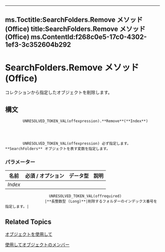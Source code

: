 

---
ms.Toctitle:SearchFolders.Remove メソッド (Office)
title:SearchFolders.Remove メソッド (Office)
ms.ContentId:f268c0e5-17c0-4302-1ef3-3c352604b292
---
# SearchFolders.Remove メソッド (Office)




コレクションから指定したオブジェクトを削除します。

## 構文

            UNRESOLVED_TOKEN_VAL(offexpression).**Remove**(**Index**)




            UNRESOLVED_TOKEN_VAL(offexpression) 必ず指定します。**SearchFolders** オブジェクトを表す変数を指定します。

### パラメーター

|**名前**|**必須 / オプション**|**データ型**|**説明**|
|---|---|---|---|
|*Index*|
                        UNRESOLVED_TOKEN_VAL(offrequired)
                      |**長整数型 (Long)**|削除するフォルダーのインデックス番号を指定します。|





## Related Topics

[オブジェクトを使用して](5958cafc-880e-ee9f-b2f5-be463bfe5232.md)

[使用してオブジェクトのメンバー](9d383fde-dffb-8008-eb5a-757694975d20.md)




